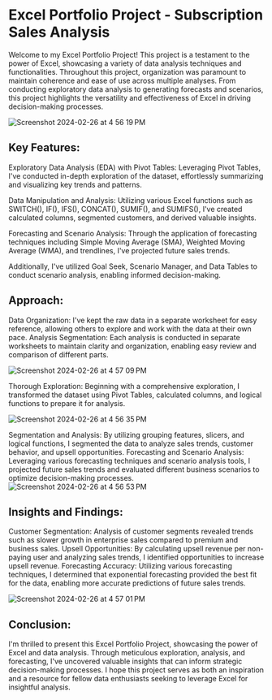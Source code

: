 # Excel Portfolio Project - Subscription Sales Analysis

Welcome to my Excel Portfolio Project! This project is a testament to the power of Excel, showcasing a variety of data analysis techniques and functionalities. Throughout this project, organization was paramount to maintain coherence and ease of use across multiple analyses. From conducting exploratory data analysis to generating forecasts and scenarios, this project highlights the versatility and effectiveness of Excel in driving decision-making processes.

![Screenshot 2024-02-26 at 4 56 19 PM](https://github.com/LuizGuilhermeLima/excel-data-analysis-subscription-sales/assets/105224925/733e2a5b-a180-4aa6-9d5d-d3bd82ff05cb)

## Key Features:

Exploratory Data Analysis (EDA) with Pivot Tables: Leveraging Pivot Tables, I've conducted in-depth exploration of the dataset, effortlessly summarizing and visualizing key trends and patterns.

Data Manipulation and Analysis: Utilizing various Excel functions such as SWITCH(), IF(), IFS(), CONCAT(), SUMIF(), and SUMIFS(), I've created calculated columns, segmented customers, and derived valuable insights.

Forecasting and Scenario Analysis: Through the application of forecasting techniques including Simple Moving Average (SMA), Weighted Moving Average (WMA), and trendlines, I've projected future sales trends. 

Additionally, I've utilized Goal Seek, Scenario Manager, and Data Tables to conduct scenario analysis, enabling informed decision-making.

## Approach:

Data Organization: I've kept the raw data in a separate worksheet for easy reference, allowing others to explore and work with the data at their own pace.
Analysis Segmentation: Each analysis is conducted in separate worksheets to maintain clarity and organization, enabling easy review and comparison of different parts.

![Screenshot 2024-02-26 at 4 57 09 PM](https://github.com/LuizGuilhermeLima/excel-data-analysis-subscription-sales/assets/105224925/14c90bf6-5175-4b05-9ba3-c48d05d0a0ff)

Thorough Exploration: Beginning with a comprehensive exploration, I transformed the dataset using Pivot Tables, calculated columns, and logical functions to prepare it for analysis.

![Screenshot 2024-02-26 at 4 56 35 PM](https://github.com/LuizGuilhermeLima/excel-data-analysis-subscription-sales/assets/105224925/66b8ac50-fcfd-45a6-af40-ea8696c41200)

Segmentation and Analysis: By utilizing grouping features, slicers, and logical functions, I segmented the data to analyze sales trends, customer behavior, and upsell opportunities.
Forecasting and Scenario Analysis: Leveraging various forecasting techniques and scenario analysis tools, I projected future sales trends and evaluated different business scenarios to optimize decision-making processes.
![Screenshot 2024-02-26 at 4 56 53 PM](https://github.com/LuizGuilhermeLima/excel-data-analysis-subscription-sales/assets/105224925/daadcee9-9186-4646-afcc-5e1aa83ab70d)

## Insights and Findings:

Customer Segmentation: Analysis of customer segments revealed trends such as slower growth in enterprise sales compared to premium and business sales.
Upsell Opportunities: By calculating upsell revenue per non-paying user and analyzing sales trends, I identified opportunities to increase upsell revenue.
Forecasting Accuracy: Utilizing various forecasting techniques, I determined that exponential forecasting provided the best fit for the data, enabling more accurate predictions of future sales trends.

![Screenshot 2024-02-26 at 4 57 01 PM](https://github.com/LuizGuilhermeLima/excel-data-analysis-subscription-sales/assets/105224925/e623dfb9-197a-468a-a127-00aaf86e02f9)

## Conclusion:
I'm thrilled to present this Excel Portfolio Project, showcasing the power of Excel and data analysis. Through meticulous exploration, analysis, and forecasting, I've uncovered valuable insights that can inform strategic decision-making processes. I hope this project serves as both an inspiration and a resource for fellow data enthusiasts seeking to leverage Excel for insightful analysis.
